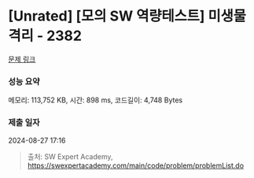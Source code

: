 # [Unrated] [모의 SW 역량테스트] 미생물 격리 - 2382 

[문제 링크](https://swexpertacademy.com/main/code/problem/problemDetail.do?contestProbId=AV597vbqAH0DFAVl) 

### 성능 요약

메모리: 113,752 KB, 시간: 898 ms, 코드길이: 4,748 Bytes

### 제출 일자

2024-08-27 17:16



> 출처: SW Expert Academy, https://swexpertacademy.com/main/code/problem/problemList.do